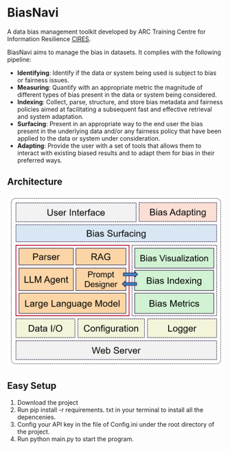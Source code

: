 # BiasNavi
A data bias management toolkit developed by ARC Training Centre for Information Resilience [CIRES](https://cires.org.au/).

BiasNavi aims to manage the bias in datasets. It complies with the following pipeline:

+ **Identifying**: Identify if the data or system being used is subject to bias or fairness issues. 
+ **Measuring**: Quantify with an appropriate metric the magnitude of different types of bias present in the data or system being considered. 
+ **Indexing**: Collect, parse, structure, and store bias metadata and fairness policies aimed at facilitating a subsequent fast and effective retrieval and system adaptation. 
+ **Surfacing**: Present in an appropriate way to the end user the bias present in the underlying data and/or any fairness policy that have been applied to the data or system under consideration. 
+ **Adapting**: Provide the user with a set of tools that allows them to interact with existing biased results and to adapt them for bias in their preferred ways.

## Architecture
<img src="architecture.png" alt="architecture" width="600">

## Easy Setup
1. Download the project
2. Run pip install -r requirements. txt in your terminal to install all the depencenies.
3. Config your API key in the file of Config.ini under the root directory of the project.
4. Run python main.py to start the program.
